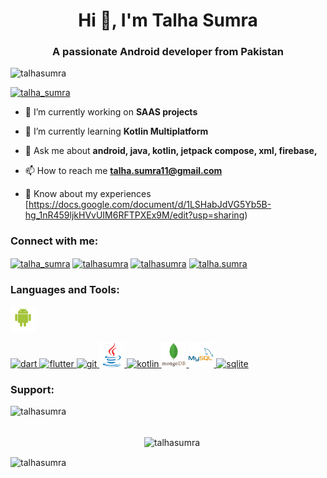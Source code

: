 <h1 align="center">Hi 👋, I'm Talha Sumra</h1>
<h3 align="center">A passionate Android developer from Pakistan</h3>

<p align="left"> <img src="https://komarev.com/ghpvc/?username=talhasumra&label=Profile%20views&color=0e75b6&style=flat" alt="talhasumra" /> </p>

<p align="left"> <a href="https://twitter.com/talha_sumra" target="blank"><img src="https://img.shields.io/twitter/follow/talha_sumra?logo=twitter&style=for-the-badge" alt="talha_sumra" /></a> </p>

- 🔭 I’m currently working on **SAAS projects**

- 🌱 I’m currently learning **Kotlin Multiplatform**

- 💬 Ask me about **android, java, kotlin, jetpack compose, xml, firebase,**

- 📫 How to reach me **talha.sumra11@gmail.com**

- 📄 Know about my experiences [https://docs.google.com/document/d/1LSHabJdVG5Yb5B-hg_1nR459ljkHVvUIM6RFTPXEx9M/edit?usp=sharing)

<h3 align="left">Connect with me:</h3>
<p align="left">
<a href="https://twitter.com/talha_sumra" target="blank"><img align="center" src="https://raw.githubusercontent.com/rahuldkjain/github-profile-readme-generator/master/src/images/icons/Social/twitter.svg" alt="talha_sumra" height="30" width="40" /></a>
<a href="https://linkedin.com/in/talhasumra" target="blank"><img align="center" src="https://raw.githubusercontent.com/rahuldkjain/github-profile-readme-generator/master/src/images/icons/Social/linked-in-alt.svg" alt="talhasumra" height="30" width="40" /></a>
<a href="https://fb.com/talhasumra" target="blank"><img align="center" src="https://raw.githubusercontent.com/rahuldkjain/github-profile-readme-generator/master/src/images/icons/Social/facebook.svg" alt="talhasumra" height="30" width="40" /></a>
<a href="https://instagram.com/talha.sumra" target="blank"><img align="center" src="https://raw.githubusercontent.com/rahuldkjain/github-profile-readme-generator/master/src/images/icons/Social/instagram.svg" alt="talha.sumra" height="30" width="40" /></a>
</p>

<h3 align="left">Languages and Tools:</h3>

<p align="left">
  
  <a href="https://developer.android.com" target="_blank" rel="noreferrer"> <img src="https://raw.githubusercontent.com/devicons/devicon/master/icons/android/android-original-wordmark.svg" alt="android" width="40" height="40"/> </a>
  
<a href="https://dart.dev" target="_blank" rel="noreferrer">
<img src="https://www.vectorlogo.zone/logos/dartlang/dartlang-icon.svg" alt="dart" width="40" height="40"/> </a> <a href="https://flutter.dev" target="_blank" rel="noreferrer"> <img src="https://www.vectorlogo.zone/logos/flutterio/flutterio-icon.svg" alt="flutter" width="40" height="40"/> </a> <a href="https://git-scm.com/" target="_blank" rel="noreferrer"> <img src="https://www.vectorlogo.zone/logos/git-scm/git-scm-icon.svg" alt="git" width="40" height="40"/> </a> <a href="https://www.java.com" target="_blank" rel="noreferrer"> <img src="https://raw.githubusercontent.com/devicons/devicon/master/icons/java/java-original.svg" alt="java" width="40" height="40"/> </a> <a href="https://kotlinlang.org" target="_blank" rel="noreferrer"> <img src="https://www.vectorlogo.zone/logos/kotlinlang/kotlinlang-icon.svg" alt="kotlin" width="40" height="40"/> </a> <a href="https://www.mongodb.com/" target="_blank" rel="noreferrer"> <img src="https://raw.githubusercontent.com/devicons/devicon/master/icons/mongodb/mongodb-original-wordmark.svg" alt="mongodb" width="40" height="40"/> </a> <a href="https://www.mysql.com/" target="_blank" rel="noreferrer"> <img src="https://raw.githubusercontent.com/devicons/devicon/master/icons/mysql/mysql-original-wordmark.svg" alt="mysql" width="40" height="40"/> </a> <a href="https://www.sqlite.org/" target="_blank" rel="noreferrer"> <img src="https://www.vectorlogo.zone/logos/sqlite/sqlite-icon.svg" alt="sqlite" width="40" height="40"/> </a> </p>

<h3 align="left">Support:</h3>
<p><a href="https://www.buymeacoffee.com/talhasumra"> <img align="left" src="https://cdn.buymeacoffee.com/buttons/v2/default-yellow.png" height="50" width="210" alt="talhasumra" /></a></p><br><br>


<p>&nbsp;<img align="center" src="https://github-readme-stats.vercel.app/api?username=talhasumra&show_icons=true&locale=en" alt="talhasumra" /></p>

<p><img align="center" src="https://github-readme-streak-stats.herokuapp.com/?user=talhasumra&" alt="talhasumra" /></p>
